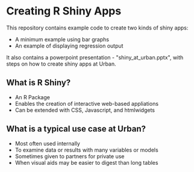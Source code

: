 # Creating R Shiny Apps

This repository contains example code to create two kinds of shiny apps:

- A minimum example using bar graphs
- An example of displaying regression output

It also contains a powerpoint presentation - "shiny_at_urban.pptx", with steps on how to create shiny apps at Urban.

## What is R Shiny?

- An R Package
- Enables the creation of interactive web-based appliations
- Can be extended with CSS, Javascript, and htmlwidgets

## What is a typical use case at Urban?

- Most often used internally
- To examine data or results with many variables or models
- Sometimes given to partners for private use
- When visual aids may be easier to digest than long tables

